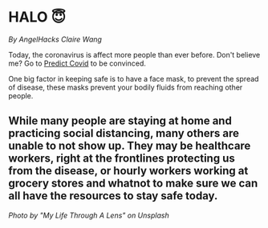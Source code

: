 # HALO 😇
*By AngelHacks*
*Claire Wang*

Today, the coronavirus is affect more people than ever before.
Don't believe me? Go to [Predict Covid](predictcovid.com) to be convinced.

One big factor in keeping safe is to have a face mask, to prevent the spread of disease, these masks prevent your bodily fluids from reaching other people.

While many people are staying at home and practicing **social distancing**, many others are unable to not show up. They may be healthcare workers, right at the frontlines protecting us from the disease, or hourly workers working at grocery stores and whatnot to make sure we can all have the resources to stay safe today.
-------
*Photo by "My Life Through A Lens" on Unsplash*	